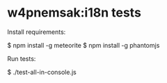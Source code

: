 w4pnemsak:i18n tests
==============

Install requirements:

$ npm install -g meteorite
$ npm install -g phantomjs

Run tests:

$ ./test-all-in-console.js
